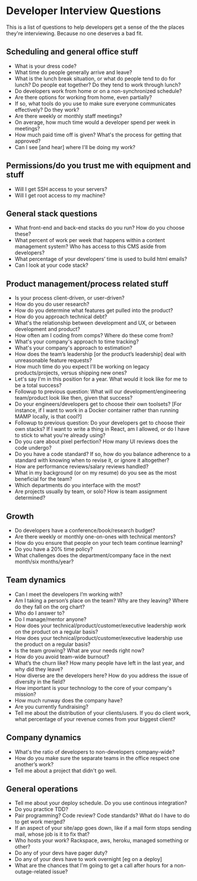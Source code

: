 # Developer Interview Questions

This is a list of questions to help developers get a sense of the the places they're interviewing. Because no one deserves a bad fit.

## Scheduling and general office stuff

* What is your dress code?
* What time do people generally arrive and leave?
* What is the lunch break situation, or what do people tend to do for lunch? Do people eat together? Do they tend to work through lunch?
* Do developers work from home or on a non-synchronized schedule?
* Are there options for working from home, even partially? 
* If so, what tools do you use to make sure everyone communicates effectively? Do they work?
* Are there weekly or monthly staff meetings?
* On average, how much time would a developer spend per week in meetings?
* How much paid time off is given? What's the process for getting that approved?
* Can I see [and hear] where I'll be doing my work? 


## Permissions/do you trust me with equipment and stuff

* Will I get SSH access to your servers?
* Will I get root access to my machine?

## General stack questions

* What front-end and back-end stacks do you run? How do you choose these?
* What percent of work per week that happens within a content management system? Who has access to this CMS aside from developers?
* What percentage of your developers’ time is used to build html emails?
* Can I look at your code stack?

## Product management/process related stuff

* Is your process client-driven, or user-driven?
* How do you do user research?
* How do you determine what features get pulled into the product?
* How do you approach technical debt?
* What's the relationship between development and UX, or between development and product?
* How often am I coding from comps? Where do these come from?
* What's your company's approach to time tracking?
* What's your company's approach to estimation?
* How does the team’s leadership [or the product’s leadership] deal with unreasonable feature requests?
* How much time do you expect I'll be working on legacy products/projects, versus shipping new ones? 
* Let's say I'm in this position for a year. What would it look like for me to be a total success?
* Followup to previous question: What will our development/engineering team/product look like then, given that success? 
* Do your engineers/developers get to choose their own toolsets? [For instance, if I want to work in a Docker container rather than running MAMP locally, is that cool?]
* Followup to previous question: Do your developers get to choose their own stacks? If I want to write a thing in React, am I allowed, or do I have to stick to what you're already using?  
* Do you care about pixel perfection? How many UI reviews does the code undergo? 
* Do you have a code standard? If so, how do you balance adherence to a standard with knowing when to revise it, or ignore it altogether? 
* How are performance reviews/salary reviews handled? 
* What in my background (or on my resume) do you see as the most beneficial for the team?
* Which departments do you interface with the most? 
* Are projects usually by team, or solo? How is team assignment determined?   

## Growth

* Do developers have a conference/book/research budget?
* Are there weekly or monthly one-on-ones with technical mentors?
* How do you ensure that people on your tech team continue learning?
* Do you have a 20% time policy?
* What challenges does the department/company face in the next month/six months/year? 

## Team dynamics

* Can I meet the developers I’m working with?
* Am I taking a person’s place on the team? Why are they leaving? Where do they fall on the org chart?
* Who do I answer to?
* Do I manage/mentor anyone? 
* How does your technical/product/customer/executive leadership work on the product on a regular basis?
* How does your technical/product/customer/executive leadership use the product on a regular basis?
* Is the team growing? What are your needs right now?
* How do you avoid team-wide burnout?
* What’s the churn like? How many people have left in the last year, and why did they leave?
* How diverse are the developers here? How do you address the issue of diversity in the field?
* How important is your technology to the core of your company's mission?  
* How much runway does the company have? 
* Are you currently fundraising? 
* Tell me about the distribution of your clients/users. If you do client work, what percentage of your revenue comes from your biggest client?  

## Company dynamics

* What's the ratio of developers to non-developers company-wide?
* How do you make sure the separate teams in the office respect one another’s work?
* Tell me about a project that didn't go well. 

## General operations

* Tell me about your deploy schedule. Do you use continous integration?
* Do you practice TDD?
* Pair programming? Code review? Code standards? What do I have to do to get work merged?
* If an aspect of your site/app goes down, like if a mail form stops sending mail, whose job is it to fix that?
* Who hosts your work? Rackspace, aws, heroku, managed something or other?
* Do any of your devs have pager duty? 
* Do any of your devs have to work overnight [eg on a deploy]
* What are the chances that I'm going to get a call after hours for a non-outage-related issue? 
